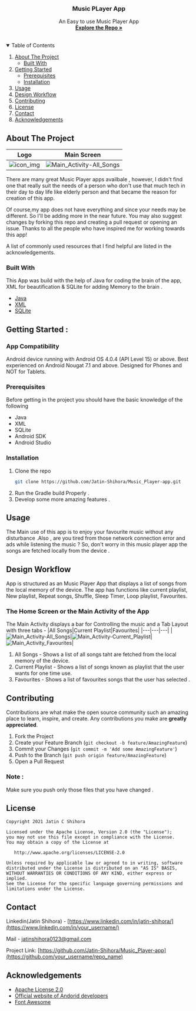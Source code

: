 <!-- PROJECT LOGO -->
<br />
<p align="center">
  <a href="https://github.com/Jatin-Shihora/Music_Player-app">
  </a>

  <h3 align="center">Music PLayer App</h3>

  <p align="center">
    An Easy to use Music Player App 
    <br />
    <a href="https://github.com/Jatin-Shihora/Music_Player-app"><strong>Explore the Repo »</strong></a>
    <br />
    <br />
  </p>
</p>



<!-- TABLE OF CONTENTS -->
<details open="open">
  <summary>Table of Contents</summary>
  <ol>
    <li>
      <a href="#about-the-project">About The Project</a>
      <ul>
        <li><a href="#built-with">Built With</a></li>
      </ul>
    </li>
    <li>
      <a href="#getting-started">Getting Started</a>
      <ul>
        <li><a href="#prerequisites">Prerequisites</a></li>
        <li><a href="#installation">Installation</a></li>
      </ul>
    </li>
    <li><a href="#usage">Usage</a></li>
    <li><a href="#design workflow">Design Workflow</a></li>
    <li><a href="#contributing">Contributing</a></li>
    <li><a href="#license">License</a></li>
    <li><a href="#contact">Contact</a></li>
    <li><a href="#acknowledgements">Acknowledgements</a></li>
  </ol>
</details>



<!-- ABOUT THE PROJECT -->
## About The Project

|Logo|Main Screen|
|---|---|
|![icon_img](https://user-images.githubusercontent.com/75017563/131969452-54389059-c06e-4864-bf70-b5f565e4ecfd.jpg)|![Main_Activity-All_Songs](https://user-images.githubusercontent.com/75017563/131969116-350e1bef-c06e-45f1-9440-b82d7f51c2b9.jpg)|


There are many great Music Player apps availbale , however, I didn't find one that really suit the needs of a person who don't use that much tech in their day to day life like elderly person and that became the reason for creation of this app.


Of course,my app does not have everything and  since your needs may be different. So I'll be adding more in the near future. You may also suggest changes by forking this repo and creating a pull request or opening an issue. Thanks to all the people who have inspired me for working towards this app!

A list of commonly used resources that I find helpful are listed in the acknowledgements.

### Built With

This App was build with the help of Java for coding the brain of the app, XML for beautification & SQLite for adding Memory to the brain . 
* [Java](https://docs.oracle.com/en/java/)
* [XML](https://developer.mozilla.org/en-US/docs/Web/XML/XML_introduction)
* [SQLite](https://www.sqlite.org/index.html)



<!-- GETTING STARTED -->
## Getting Started :

### App Compatibility

Android device running with Android OS 4.0.4 (API Level 15) or above. Best experienced on Android Nougat 7.1 and above. Designed for Phones and NOT for Tablets.

### Prerequisites

Before getting in the project you should have the basic knowledge of the following
* Java
* XML
* SQLite
* Android SDK
* Android Studio


### Installation


1. Clone the repo 
   ```sh
   git clone https://github.com/Jatin-Shihora/Music_Player-app.git
   ```
2. Run the Gradle build Properly .
3. Develop some more amazing features .

<!-- USAGE EXAMPLES -->
## Usage

The Main use of this app is to enjoy your favourite music without any disturbance .Also , are you tired from those network connection error and ads while listening the music ? So, don't worry in this music player app the songs are fetched locally from the device .

<!-- Design Workflow -->
## Design Workflow

App is structured as an Music Player App that displays a list of songs from the local memory of the device. The app has functions like current playlist, New playlist, Repeat songs, Shuffle, Sleep Timer, Loop playlist, Favourites.

### The Home Screen or the Main Activity of the App

The Main Activity displays a bar for Controlling the music and a Tab Layout with three tabs -
|All Songs|Current Playlist|Favourites|
|---|---|---|
|![Main_Activity-All_Songs](https://user-images.githubusercontent.com/75017563/131969116-350e1bef-c06e-45f1-9440-b82d7f51c2b9.jpg)|![Main_Activity-Current_Playlist](https://user-images.githubusercontent.com/75017563/131969167-03dea4fc-b69a-4ed1-8b27-0d139e86e72f.jpg)|![Main_Activity_Favourites](https://user-images.githubusercontent.com/75017563/131969141-f0ca8075-4b02-4831-aeaf-d3816615545b.jpg)|

1. All Songs - 
Shows a list of all songs taht are fetched from the local memory of the device.
2. Current Playlist - 
Shows a list of songs known as playlist that the user wants for one time use.
3. Favourites - 
Shows a list of favourites songs that the user has selected .

<!-- CONTRIBUTING -->
## Contributing

Contributions are what make the open source community such an amazing place to learn, inspire, and create. Any contributions you make are **greatly appreciated**.

1. Fork the Project
2. Create your Feature Branch (`git checkout -b feature/AmazingFeature`)
3. Commit your Changes (`git commit -m 'Add some AmazingFeature'`)
4. Push to the Branch (`git push origin feature/AmazingFeature`)
5. Open a Pull Request

### **Note** :
 Make sure you push only those files that you have changed . 

<!-- LICENSE -->
## License

```
Copyright 2021 Jatin C Shihora

Licensed under the Apache License, Version 2.0 (the "License"); 
you may not use this file except in compliance with the License. 
You may obtain a copy of the License at

   http://www.apache.org/licenses/LICENSE-2.0
   
Unless required by applicable law or agreed to in writing, software
distributed under the License is distributed on an "AS IS" BASIS,
WITHOUT WARRANTIES OR CONDITIONS OF ANY KIND, either express or implied.
See the License for the specific language governing permissions and
limitations under the License.
```



<!-- CONTACT -->
## Contact

Linkedin(Jatin Shihora) - [https://www.linkedin.com/in/jatin-shihora/](https://www.linkedin.com/in/your_username/) 

Mail - jatinshihora0123@gmail.com

Project Link: [https://github.com/Jatin-Shihora/Music_Player-app](https://github.com/your_username/repo_name)



<!-- ACKNOWLEDGEMENTS -->
## Acknowledgements
* [ Apache License 2.0](http://www.apache.org/licenses/)
* [Official website of Andorid developers](https://developer.android.com/)
* [Font Awesome](https://fontawesome.com)





<!-- MARKDOWN LINKS & IMAGES -->
<!-- https://www.markdownguide.org/basic-syntax/#reference-style-links -->

